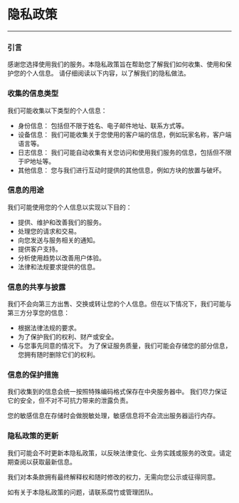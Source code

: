 # 隐私政策

-----

### 引言
感谢您选择使用我们的服务。本隐私政策旨在帮助您了解我们如何收集、使用和保护您的个人信息。
请仔细阅读以下内容，以了解我们的隐私做法。

### 收集的信息类型
我们可能收集以下类型的个人信息：
* 身份信息： 包括但不限于姓名、电子邮件地址、联系方式等。
* 设备信息： 我们可能收集关于您使用的客户端的信息，例如玩家名称，客户端语言等。
* 日志信息： 我们可能自动收集有关您访问和使用我们服务的信息，包括但不限于IP地址等。
* 其他信息： 您与我们进行互动时提供的其他信息，例如方块的放置与破坏。

### 信息的用途
我们可能使用您的个人信息以实现以下目的：
* 提供、维护和改善我们的服务。
* 处理您的请求和交易。
* 向您发送与服务相关的通知。
* 提供客户支持。
* 分析使用趋势以改善用户体验。
* 法律和法规要求提供的信息。

### 信息的共享与披露
我们不会向第三方出售、交换或转让您的个人信息。但在以下情况下，我们可能与第三方分享您的信息：
* 根据法律法规的要求。
* 为了保护我们的权利、财产或安全。
* 与您事先同意的情况下。
为了保证服务质量，我们可能会存储您的部分信息，您拥有随时删除它们的权利。

### 信息的保护措施

我们收集到的信息会统一按照特殊编码格式保存在中央服务器中。
我们尽力保证它的安全，但不对不可抗力带来的泄露负责。

您的敏感信息在存储时会做脱敏处理，敏感信息将不会流出服务器运行内存。

### 隐私政策的更新
我们可能会不时更新本隐私政策，以反映法律变化、业务实践或服务的改变。请定期查阅以获取最新信息。

我们对本条款拥有最终解释权和随时修改的权力，无需向您公示或征得同意。

如有关于本隐私政策的问题，请联系腐竹或管理团队。